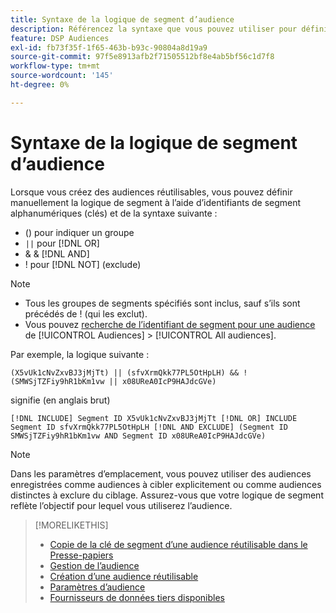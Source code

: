 ```yaml
---
title: Syntaxe de la logique de segment d’audience
description: Référencez la syntaxe que vous pouvez utiliser pour définir la logique pour les segments d’audience.
feature: DSP Audiences
exl-id: fb73f35f-1f65-463b-b93c-90804a8d19a9
source-git-commit: 97f5e8913afb2f71505512bf8e4ab5bf56c1d7f8
workflow-type: tm+mt
source-wordcount: '145'
ht-degree: 0%

---
```


# Syntaxe de la logique de segment d’audience

Lorsque vous créez des audiences réutilisables, vous pouvez définir manuellement la logique de segment à l’aide d’identifiants de segment alphanumériques (clés) et de la syntaxe suivante :

* () pour indiquer un groupe
* `||` pour [!DNL OR] <!-- || escaped with backticks so Jenkins doesn't think it's a Markdown table -->
* &amp; &amp; [!DNL AND]
* ! pour [!DNL NOT] (exclude)

>[!NOTE]
>
>* Tous les groupes de segments spécifiés sont inclus, sauf s’ils sont précédés de ! (qui les exclut).
>* Vous pouvez [recherche de l’identifiant de segment pour une audience](reusable-audience-clipboard.md) de [!UICONTROL Audiences] > [!UICONTROL All audiences].

Par exemple, la logique suivante :

```
(X5vUk1cNvZxvBJ3jMjTt) || (sfvXrmQkk77PL5OtHpLH) && !(SMWSjTZFiy9hR1bKm1vw || x08UReA0IcP9HAJdcGVe)
```

signifie (en anglais brut)

```
[!DNL INCLUDE] Segment ID X5vUk1cNvZxvBJ3jMjTt [!DNL OR] INCLUDE Segment ID sfvXrmQkk77PL5OtHpLH [!DNL AND EXCLUDE] (Segment ID SMWSjTZFiy9hR1bKm1vw AND Segment ID x08UReA0IcP9HAJdcGVe)
```

>[!NOTE]
>
>Dans les paramètres d’emplacement, vous pouvez utiliser des audiences enregistrées comme audiences à cibler explicitement ou comme audiences distinctes à exclure du ciblage. Assurez-vous que votre logique de segment reflète l’objectif pour lequel vous utiliserez l’audience.

>[!MORELIKETHIS]
>
>* [Copie de la clé de segment d’une audience réutilisable dans le Presse-papiers](reusable-audience-clipboard.md)
>* [Gestion de l’audience](audience-about.md)
>* [Création d’une audience réutilisable](reusable-audience-create.md)
>* [Paramètres d’audience](audience-settings.md)
>* [Fournisseurs de données tiers disponibles](third-party-data-providers.md)
